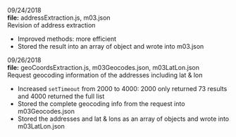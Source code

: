 09/24/2018  
**file:** addressExtraction.js, m03.json   
Revision of address extraction  
* Improved methods: more efficient
* Stored the result into an array of object and wrote into m03.json


09/26/2018  
**file:** geoCoordsExtraction.js, m03Geocodes.json, m03LatLon.json    
Request geocoding information of the addresses including lat & lon  
* Increased `setTimeout` from 2000 to 4000: 2000 only returned 73 results and 4000 returned the full list
* Stored the complete geocoding info from the request into m03Geocodes.json
* Stored the addresses and lat & lons as an array of objects and wrote into m03LatLon.json
